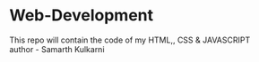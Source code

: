 # Web-Development
This repo will contain the code of  my HTML,, CSS &amp; JAVASCRIPT
<br>
author - Samarth Kulkarni

